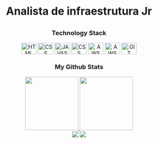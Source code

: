 </div>

<h1 align="center">
 Analista de infraestrutura Jr</h1>

##

<h3 align="center">Technology Stack</h3>
  <div align="center">
 <img align="center" alt="HTML" height="30" width="40" 
 <img src="https://cdn.jsdelivr.net/gh/devicons/devicon/icons/html5/html5-original.svg" />
 <img align="center" alt="CSS" height="30" width="40" 
 <img src="https://cdn.jsdelivr.net/gh/devicons/devicon/icons/css3/css3-original.svg" />
 <img align="center" alt="JAVASCRIPT" height="30" width="40" <img src="https://cdn.jsdelivr.net/gh/devicons/devicon/icons/javascript/javascript-original.svg" />
  <img align="center" alt="CSS" height="30" width="40" 
src="https://cdn.jsdelivr.net/gh/devicons/devicon/icons/googlecloud/googlecloud-original.svg" />
 <img align="center" alt="AWS" height="30" width="40" 
src="https://cdn.jsdelivr.net/gh/devicons/devicon/icons/amazonwebservices/amazonwebservices-original.svg"/>
 <img align="center" alt="AWS" height="30" width="40" 
  <img src="https://cdn.jsdelivr.net/gh/devicons/devicon/icons/linux/linux-original.svg" />
 <img align="center" alt="GIT" height="30" width="40" <img  src="https://cdn.jsdelivr.net/gh/devicons/devicon/icons/git/git-original.svg" />
 


 
<div align="center">

  <h3 align="center">My Github Stats</h3>
  <a href="https://github.com/diegombtavares">
  <img height="140em" src="https://github-readme-stats.vercel.app/api?username=diegombtavares&show_icons=true&theme=tokyonight&include_all_commits=true&count_private=true"/>
  <img height="140em" src="https://github-readme-stats.vercel.app/api/top-langs/?username=diegombtavares&layout=compact&langs_count=7&theme=tokyonight"/>
   
<div align="center"> 
  <a href = "mailto:diegotavares.infra@gmail.com"><img src="https://img.shields.io/badge/Gmail-D14836?style=for-the-badge&logo=gmail&logoColor=white" target="_blank"></a>
  <a href="https://www.linkedin.com/in/diegombtavares/" target="_blank"><img src="https://img.shields.io/badge/-LinkedIn-%230077B5?style=for-the-badge&logo=linkedin&logoColor=white" target="_blank"></a> 

</div>
